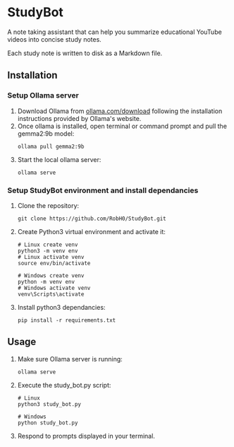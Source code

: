 # StudyBot

A note taking assistant that can help you summarize educational YouTube videos into concise study notes.

Each study note is written to disk as a Markdown file.

## Installation

### Setup Ollama server
1. Download Ollama from [ollama.com/download](https://ollama.com/download) following the installation instructions provided by Ollama's website.
2. Once ollama is installed, open terminal or command prompt and pull the gemma2:9b model:
    ```
    ollama pull gemma2:9b
    ```
3. Start the local ollama server:
    ```
    ollama serve
    ```

### Setup StudyBot environment and install dependancies
1.  Clone the repository:
    ```
    git clone https://github.com/RobH0/StudyBot.git
    ```
2. Create Python3 virtual environment and activate it:
    ```
    # Linux create venv
    python3 -m venv env
    # Linux activate venv
    source env/bin/activate

    # Windows create venv
    python -m venv env
    # Windows activate venv
    venv\Scripts\activate
    ```
3. Install python3 dependancies:
    ```
    pip install -r requirements.txt
    ```

## Usage

1. Make sure Ollama server is running:
    ```
    ollama serve
    ```
2. Execute the study_bot.py script:
    ```
    # Linux
    python3 study_bot.py
    
    # Windows
    python study_bot.py
3. Respond to prompts displayed in your terminal.
